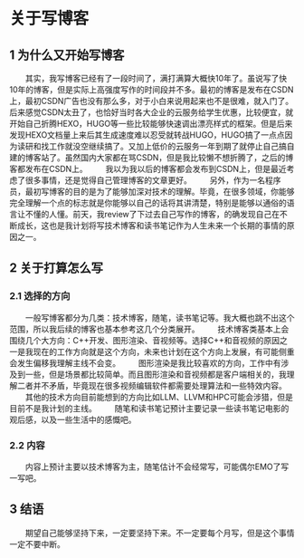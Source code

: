 # 关于写博客
## 1 为什么又开始写博客
&emsp;&emsp;其实，我写博客已经有了一段时间了，满打满算大概快10年了。虽说写了快10年的博客，但是实际上高强度写作的时间段并不多。最初的博客是发布在CSDN上，最初CSDN广告也没有那么多，对于小白来说用起来也不是很难，就入门了。后来感觉CSDN太丑了，也恰好当时各大企业的云服务给学生优惠，比较便宜，就开始自己折腾HEXO，HUGO等一些比较能够快速调出漂亮样式的框架。但是后来发现HEXO文档量上来后其生成速度难以忍受就转战HUGO，HUGO搞了一点点因为读研和找工作就没空继续搞了。又加上低价的云服务一年到期了就停止自己搞自建的博客站了。虽然国内大家都在骂CSDN，但是我比较懒不想折腾了，之后的博客都发布在CSDN上。
&emsp;&emsp;我以为我以后的博客都会发布到CSDN上，但是最近考虑了很多事情，还是觉得自己管理博客的文章更好。
&emsp;&emsp;另外，作为一名程序员，最初写博客的目的是为了能够加深对技术的理解。毕竟，在很多领域，你能够完全理解一个点的标志就是你能够以自己的话将其讲清楚，特别是能够以通俗的语言让不懂的人懂。前天，我review了下过去自己写作的博客，的确发现自己在不断成长，这也是我计划将写技术博客和读书笔记作为人生未来一个长期的事情的原因之一。

## 2 关于打算怎么写
### 2.1 选择的方向
&emsp;&emsp;一般写博客都分为几类：技术博客，随笔，读书笔记等。我大概也跳不出这个范围，所以我后续的博客也基本参考这几个分类展开。
&emsp;&emsp;技术博客类基本上会围绕几个大方向：C++开发、图形渲染、音视频等。选择C++和音视频的原因之一是我现在的工作方向就是这个方向，未来也计划在这个方向上发展，有可能侧重会发生偏移我理解主线不会变。
&emsp;&emsp;图形渲染是我比较喜欢的方向，工作中有涉及到一些，但是场景都比较简单。而且图形渲染和音视频都是客户端相关的，我理解二者并不矛盾，毕竟现在很多视频编辑软件都需要处理算法和一些特效内容。
&emsp;&emsp;其他的技术方向目前能想到的方向比如LLM、LLVM和HPC可能会涉猎，但是目前不是我计划的主线。
&emsp;&emsp;随笔和读书笔记预计主要记录一些读书笔记电影的观后感，以及一些生活中的感慨吧。

### 2.2 内容
&emsp;&emsp;内容上预计主要以技术博客为主，随笔估计不会经常写，可能偶尔EMO了写一写吧。

## 3 结语
&emsp;&emsp;期望自己能够坚持下来，一定要坚持下来。不一定要每个月写，但是这个事情一定不要中断。